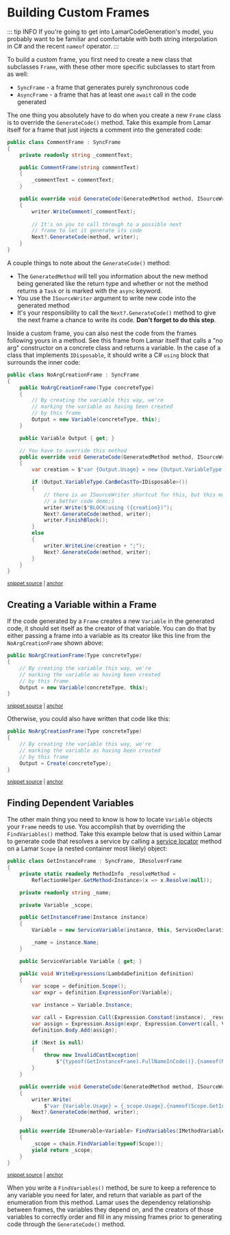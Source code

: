 # Building Custom Frames

::: tip INFO
If you're going to get into LamarCodeGeneration's model, you probably want to be familiar and comfortable with both string interpolation
in C# and the recent `nameof` operator.
:::

To build a custom frame, you first need to create a new class that subclasses `Frame`, with these other more specific subclasses to start from as well:

* `SyncFrame` - a frame that generates purely synchronous code
* `AsyncFrame` - a frame that has at least one `await` call in the code generated

The one thing you absolutely have to do when you create a new `Frame` class is to override the `GenerateCode()` method. Take this example
from Lamar itself for a frame that just injects a comment into the generated code:

```cs
public class CommentFrame : SyncFrame
{
    private readonly string _commentText;

    public CommentFrame(string commentText)
    {
        _commentText = commentText;
    }

    public override void GenerateCode(GeneratedMethod method, ISourceWriter writer)
    {
        writer.WriteComment(_commentText);
        
        // It's on you to call through to a possible next
        // frame to let it generate its code
        Next?.GenerateCode(method, writer);
    }
}
```

A couple things to note about the `GenerateCode()` method:

* The `GeneratedMethod` will tell you information about the new method being generated like the return type and whether or not the method returns a `Task` or is marked with the `async` keyword.
* You use the `ISourceWriter` argument to write new code into the generated method
* It's your responsibility to call the `Next?.GenerateCode()` method to give the next frame a chance to write its code. **Don't forget to do this step**.

Inside a custom frame, you can also nest the code from the frames following yours in a method. See this frame from Lamar itself that
calls a "no arg" constructor on a concrete class and returns a variable. In the case of a class that implements `IDisposable`, it should write
a C# `using` block that surrounds the inner code:

<!-- snippet: sample_NoArgCreationFrame -->
<a id='snippet-sample_noargcreationframe'></a>
```cs
public class NoArgCreationFrame : SyncFrame
{
    public NoArgCreationFrame(Type concreteType)
    {
        // By creating the variable this way, we're
        // marking the variable as having been created
        // by this frame
        Output = new Variable(concreteType, this);
    }

    public Variable Output { get; }

    // You have to override this method
    public override void GenerateCode(GeneratedMethod method, ISourceWriter writer)
    {
        var creation = $"var {Output.Usage} = new {Output.VariableType.FullNameInCode()}()";

        if (Output.VariableType.CanBeCastTo<IDisposable>())
        {
            // there is an ISourceWriter shortcut for this, but this makes
            // a better code demo;)
            writer.Write($"BLOCK:using ({creation})");
            Next?.GenerateCode(method, writer);
            writer.FinishBlock();
        }
        else
        {
            writer.WriteLine(creation + ";");
            Next?.GenerateCode(method, writer);
        }
    }
}
```
<sup><a href='https://github.com/JasperFx/lamar/blob/master/src/Lamar.Testing/Examples/NoArgConstructor.cs#L9-L44' title='Snippet source file'>snippet source</a> | <a href='#snippet-sample_noargcreationframe' title='Start of snippet'>anchor</a></sup>
<!-- endSnippet -->

## Creating a Variable within a Frame

If the code generated by a `Frame` creates a new `Variable` in the generated code, it should set itself as the creator of that variable. You can do that by
either passing a frame into a variable as its creator like this line from the `NoArgCreationFrame` shown above:

<!-- snippet: sample_NoArgCreationFrameCtor -->
<a id='snippet-sample_noargcreationframector'></a>
```cs
public NoArgCreationFrame(Type concreteType) 
{
    // By creating the variable this way, we're
    // marking the variable as having been created
    // by this frame
    Output = new Variable(concreteType, this);
}
```
<sup><a href='https://github.com/JasperFx/lamar/blob/master/src/Lamar.Testing/Examples/NoArgConstructor.cs#L48-L56' title='Snippet source file'>snippet source</a> | <a href='#snippet-sample_noargcreationframector' title='Start of snippet'>anchor</a></sup>
<!-- endSnippet -->

Otherwise, you could also have written that code like this:

<!-- snippet: sample_NoArgCreationFrameCtor2 -->
<a id='snippet-sample_noargcreationframector2'></a>
```cs
public NoArgCreationFrame(Type concreteType) 
{
    // By creating the variable this way, we're
    // marking the variable as having been created
    // by this frame
    Output = Create(concreteType);
}
```
<sup><a href='https://github.com/JasperFx/lamar/blob/master/src/Lamar.Testing/Examples/NoArgConstructor.cs#L59-L67' title='Snippet source file'>snippet source</a> | <a href='#snippet-sample_noargcreationframector2' title='Start of snippet'>anchor</a></sup>
<!-- endSnippet -->

## Finding Dependent Variables

The other main thing you need to know is how to locate `Variable` objects your `Frame` needs to use. You accomplish that by
overriding the `FindVariables()` method. Take this example below that is used within Lamar to generate code that resolves a service
by calling a [service locator](https://en.wikipedia.org/wiki/Service_locator_pattern) method on a Lamar `Scope` (a nested container most likely) object:

<!-- snippet: sample_GetInstanceFrame -->
<a id='snippet-sample_getinstanceframe'></a>
```cs
public class GetInstanceFrame : SyncFrame, IResolverFrame
{
    private static readonly MethodInfo _resolveMethod =
        ReflectionHelper.GetMethod<Instance>(x => x.Resolve(null));

    private readonly string _name;

    private Variable _scope;

    public GetInstanceFrame(Instance instance)
    {
        Variable = new ServiceVariable(instance, this, ServiceDeclaration.ServiceType);

        _name = instance.Name;
    }

    public ServiceVariable Variable { get; }

    public void WriteExpressions(LambdaDefinition definition)
    {
        var scope = definition.Scope();
        var expr = definition.ExpressionFor(Variable);

        var instance = Variable.Instance;

        var call = Expression.Call(Expression.Constant(instance), _resolveMethod, scope);
        var assign = Expression.Assign(expr, Expression.Convert(call, Variable.VariableType));
        definition.Body.Add(assign);

        if (Next is null)
        {
            throw new InvalidCastException(
                $"{typeof(GetInstanceFrame).FullNameInCode()}.{nameof(Next)} must not be null.");
        }
    }

    public override void GenerateCode(GeneratedMethod method, ISourceWriter writer)
    {
        writer.Write(
            $"var {Variable.Usage} = {_scope.Usage}.{nameof(Scope.GetInstance)}<{Variable.VariableType.FullNameInCode()}>(\"{_name}\");");
        Next?.GenerateCode(method, writer);
    }

    public override IEnumerable<Variable> FindVariables(IMethodVariables chain)
    {
        _scope = chain.FindVariable(typeof(Scope));
        yield return _scope;
    }
}
```
<sup><a href='https://github.com/JasperFx/lamar/blob/master/src/Lamar/IoC/Frames/GetInstanceFrame.cs#L14-L67' title='Snippet source file'>snippet source</a> | <a href='#snippet-sample_getinstanceframe' title='Start of snippet'>anchor</a></sup>
<!-- endSnippet -->

When you write a `FindVariables()` method, be sure to keep a reference to any variable you need for later, and return that variable as part of the enumeration from this method. Lamar uses the dependency relationship between frames, the variables they depend on, and the creators of those variables to
correctly order and fill in any missing frames prior to generating code through the `GenerateCode()` method.
